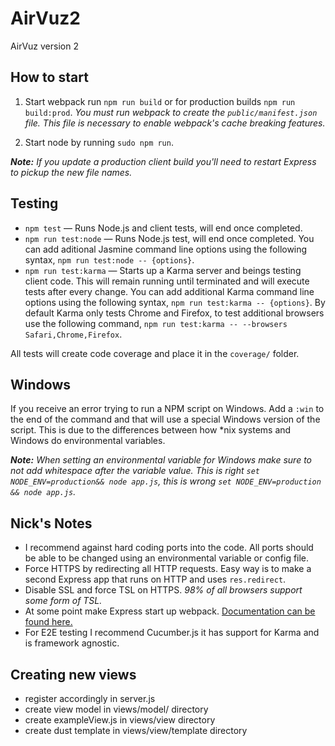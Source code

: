 # AirVuz2
AirVuz version 2

## How to start

1. Start webpack run `npm run build` or for production builds `npm run build:prod`. _You must run webpack to create the `public/manifest.json` file. This file is necessary to enable webpack's cache breaking features._

2. Start node by running `sudo npm run`.

_**Note:** If you update a production client build you'll need to restart Express to pickup the new file names._

## Testing

- `npm test` — Runs Node.js and client tests, will end once completed.
- `npm run test:node` — Runs Node.js test, will end once completed. You can add aditional Jasmine command line options using the following syntax, `npm run test:node -- {options}`.
- `npm run test:karma` — Starts up a Karma server and beings testing client code. This will remain running until terminated and will execute tests after every change. You can add additional Karma command line options using the following syntax, `npm run test:karma -- {options}`. By default Karma only tests Chrome and Firefox, to test additional browsers use the following command, `npm run test:karma -- --browsers Safari,Chrome,Firefox`.

All tests will create code coverage and place it in the `coverage/` folder.

## Windows

If you receive an error trying to run a NPM script on Windows. Add a `:win` to the end of the command and that will use a special Windows version of the script. This is due to the differences between how *nix systems and Windows do environmental variables.

_**Note:** When setting an environmental variable for Windows make sure to not add whitespace after the variable value. This is right `set NODE_ENV=production&& node app.js`, this is wrong `set NODE_ENV=production && node app.js`._

## Nick's Notes

- I recommend against hard coding ports into the code. All ports should be able to be changed using an environmental variable or config file.
- Force HTTPS by redirecting all HTTP requests. Easy way is to make a second Express app that runs on HTTP and uses `res.redirect`.
- Disable SSL and force TSL on HTTPS. _98% of all browsers support some form of TSL._
- At some point make Express start up webpack. [Documentation can be found here.](http://webpack.github.io/docs/node.js-api.html)
- For E2E testing I recommend Cucumber.js it has support for Karma and is framework agnostic.



## Creating new views

- register accordingly in server.js
- create view model in views/model/ directory
- create exampleView.js in views/view directory
- create dust template in views/view/template directory